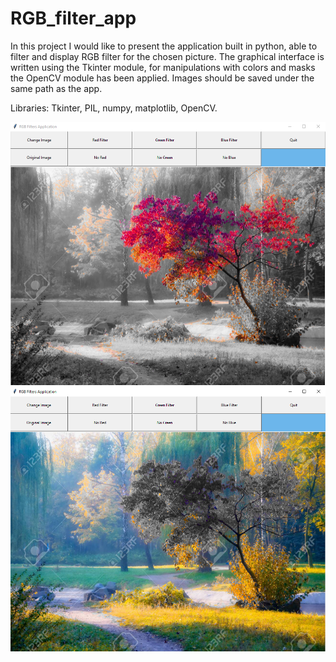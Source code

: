 # RGB_filter_app

In this project I would like to present the application built in python, able to filter and display RGB filter for the chosen picture. The graphical interface is written using the Tkinter module, for manipulations with colors and masks the OpenCV module has been applied. Images should be saved under the same path as the app.

Libraries: Tkinter, PIL, numpy, matplotlib, OpenCV.


![App screen](https://github.com/Yelon-ml/RGB_filter_app/blob/master/app.PNG)
![App screen](https://github.com/Yelon-ml/RGB_filter_app/blob/master/app2.PNG)
